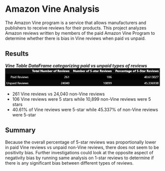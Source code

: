 # Amazon Vine Analysis
The Amazon Vine program is a service that allows manufacturers and publishers to receive reviews for their products. This project analyzes Amazon reviews written by members of the paid Amazon Vine Program to determine whether there is bias in Vine reviews when paid vs unpaid.

## Results
***Vine Table DataFrame categorizing paid vs unpaid types of reviews***
![vine table bias](https://github.com/vzhang90/Amazon_Vine_Analysis/blob/main/Images/Vine_table_paid_vs_unpaid.png)  
- 261 Vine reviews vs 24,040 non-Vine reviews
- 106 Vine reviews were 5 stars while 10,899 non-Vine reviews were 5 stars
- 40.61% of Vine reviews were 5-star while 45.337% of non-Vine reviews were 5-star

## Summary 
Because the overall percentage of 5-star reviews was proportionally lower in paid Vine reviews vs unpaid non-Vine reviews, there does not seem to be positivity bias. Further investigations could look at the opposite aspect of negativity bias by running same analysis on 1-star reviews to determine if there is any significant bias between different types of reviews.